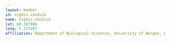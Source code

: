 ```yaml
---
layout: member
id: vigdis-vandvik
name: Vigdis Vandvik
lat: 60.387996
long: 5.321487
affiliation: Department of Biological Sciences, University of Bergen, Bergen, Norway
---
```



